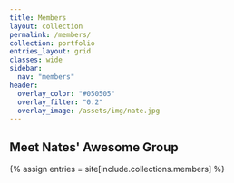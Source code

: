 ```yaml
---
title: Members
layout: collection
permalink: /members/
collection: portfolio
entries_layout: grid
classes: wide
sidebar:
  nav: "members"
header:
  overlay_color: "#050505"
  overlay_filter: "0.2"
  overlay_image: /assets/img/nate.jpg
---
```


## Meet Nates' Awesome Group 

{% assign entries = site[include.collections.members] %}
